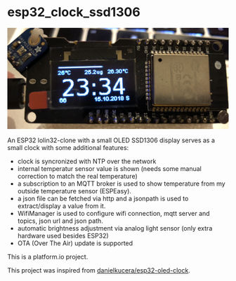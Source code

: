 # esp32_clock_ssd1306

![ESP32 Clock](/images/clock.jpg)

An ESP32 lolin32-clone with a small OLED SSD1306 display serves as a small clock with some additional features:

* clock is syncronized with NTP over the network
* internal temperatur sensor value is shown (needs some manual correction to match the real temperature)
* a subscription to an MQTT broker is used to show temperature from my outside temperature sensor (ESPEasy).
* a json file can be fetched via http and a jsonpath is used to extract/display a value from it.
* WifiManager is used to configure wifi connection, mqtt server and topics, json url and json path.
* automatic brightness adjustment via analog light sensor (only extra hardware used besides ESP32)
* OTA (Over The Air) update is supported

This is a platform.io project.

This project was inspired from [danielkucera/esp32-oled-clock](https://github.com/danielkucera/esp32-oled-clock).
